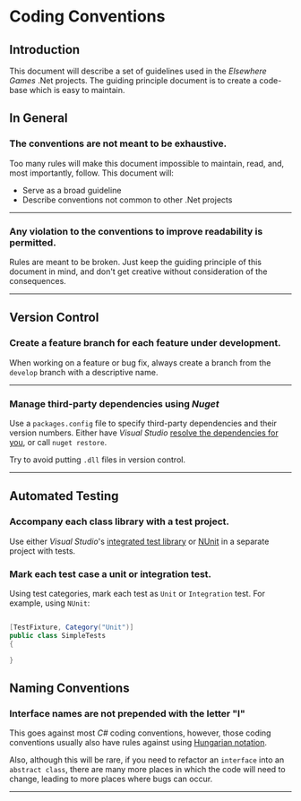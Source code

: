 # Coding Conventions #

## Introduction ##

This document will describe a set of guidelines used in the *Elsewhere Games* .Net projects. The guiding principle document is to create a code-base which is easy to maintain.

## In General ##

### The conventions are not meant to be exhaustive. ###

Too many rules will make this document impossible to maintain, read, and, most importantly, follow. This document will:

- Serve as a broad guideline
- Describe conventions not common to other .Net projects  
___ 

### Any violation to the conventions to improve readability is permitted. ###

Rules are meant to be broken. Just keep the guiding principle of this document in mind, and don't get creative without consideration of the consequences.
___

## Version Control ##

### Create a feature branch for each feature under development. ###

When working on a feature or bug fix, always create a branch from the `develop` branch with a descriptive name.
___

### Manage third-party dependencies using *Nuget* ###

Use a `packages.config` file to specify third-party dependencies and their version numbers. Either have *Visual Studio* [resolve the dependencies for you](http://docs.nuget.org/docs/workflows/using-nuget-without-committing-packages), or call `nuget restore`.

Try to avoid putting `.dll` files in version control.
___

## Automated Testing ##

### Accompany each class library with a test project. ###

Use either *Visual Studio*'s [integrated test library](http://www.visualstudio.com/en-us/get-started/create-and-run-unit-tests-vs.aspx) or [NUnit](http://www.nunit.org/) in a separate project with tests.

### Mark each test case a unit or integration test. ###

Using test categories, mark each test as `Unit` or `Integration` test. For example, using `NUnit`:

```cs

[TestFixture, Category("Unit")]
public class SimpleTests
{

}

```

## Naming Conventions ##

### Interface names are not prepended with the letter "I" ###

This goes against most *C#* coding conventions, however, those coding conventions usually also have rules against using [Hungarian notation](http://en.wikipedia.org/wiki/Hungarian_notation). 

Also, although this will be rare, if you need to refactor an `interface` into an `abstract class`, there are many more places in which the code will need to change, leading to more places where bugs can occur. 

___
